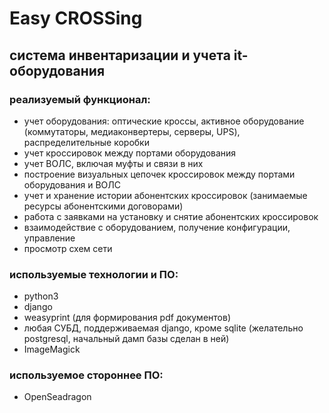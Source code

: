  
# Easy CROSSing
## система инвентаризации и учета it-оборудования
### реализуемый функционал:
- учет оборудования: оптические кроссы, активное оборудование (коммутаторы, медиаконвертеры, серверы, UPS), распределительные коробки
- учет кроссировок между портами оборудования
- учет ВОЛС, включая муфты и связи в них
- построение визуальных цепочек кроссировок между портами оборудования и ВОЛС
- учет и хранение истории абонентских кроссировок (занимаемые ресурсы абонентскими договорами)
- работа с заявками на установку и снятие абонентских кроссировок
- взаимодействие с оборудованием, получение конфигурации, управление
- просмотр схем сети

### используемые технологии и ПО:
- python3
- django
- weasyprint (для формирования pdf документов)
- любая СУБД, поддерживаемая django, кроме sqlite (желательно postgresql, начальный дамп базы сделан в ней)
- ImageMagick

### используемое стороннее ПО:
- OpenSeadragon
